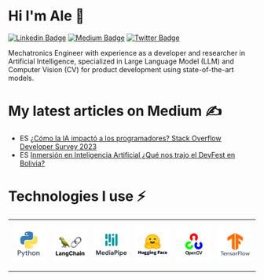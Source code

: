 # Hi I'm Ale 👋

[![Linkedin Badge](https://img.shields.io/badge/-LinkedIn-blue?style=flat&logo=Linkedin&logoColor=white&link=https://www.linkedin.com/in/alejandronunezarroyo/)](https://www.linkedin.com/in/alejandronunezarroyo/)
[![Medium Badge](https://img.shields.io/badge/-Medium-000000?style=flat&labelColor=000000&logo=Medium&link=https://medium.com/@AleNunezArroyo)](https://medium.com/@AleNunezArroyo)
[![Twitter Badge](https://img.shields.io/badge/-Twitter-1ca0f1?style=flat&labelColor=1ca0f1&logo=twitter&logoColor=white&link=https://twitter.com/alenunezarroyo)](https://twitter.com/alenunezarroyo)

Mechatronics Engineer with experience as a developer and researcher in Artificial Intelligence, specialized in Large Language Model (LLM) and Computer Vision (CV) for product development using state-of-the-art models.

# My latest articles on Medium ✍

* ES [¿Cómo la IA impactó a los programadores? Stack Overflow Developer Survey 2023](https://medium.com/@AleNunezArroyo/c%C3%B3mo-la-ia-impact%C3%B3-a-los-programadores-stack-overflow-developer-survey-2023-0d495c2cc41c)
* ES [Inmersión en Inteligencia Artificial ¿Qué nos trajo el DevFest en Bolivia?](https://medium.com/@AleNunezArroyo/inmersi%C3%B3n-en-inteligencia-artificial-qu%C3%A9-nos-trajo-el-devfest-en-bolivia-b83dff93dfb6)

# Technologies I use ⚡ 

<div align="center">
  <table align="center">
    <tr>
      <td align="center" width="100" height="100">
        <img src="./assets/icons/Python.png"/>
      </td>
      <td align="center" width="100" height="100">
        <img src="./assets/icons/LangChain.png"/>
      </td>
      <td align="center" width="100" height="100">
        <img src="./assets/icons/MediaPipe.png"/>
      </td>
      <td align="center" width="100" height="100">
        <img src="./assets/icons/HuggingFace.png"/>
      </td>
      <td align="center" width="100" height="100">
        <img src="./assets/icons/OpenCV.png"/>
      </td>
      <td align="center" width="100" height="100">
        <img src="./assets/icons/TensorFlow.png"/>
      </td>
    </tr>
  </table>
</div>